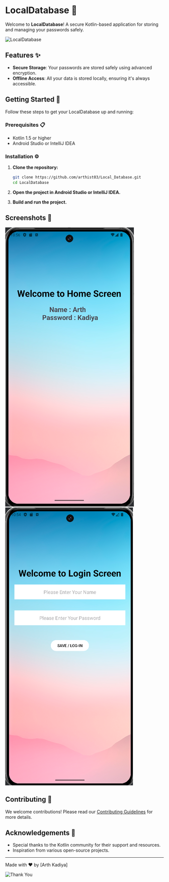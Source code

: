 # LocalDatabase 🔐

Welcome to **LocalDatabase**! A secure Kotlin-based application for storing and managing your passwords safely. 

![LocalDatabase](https://i.giphy.com/media/v1.Y2lkPTc5MGI3NjExbnRheTBleTR6a3B0Ymlpcm92c3k1czQ2b2Iwb2d5ODMzdXY5N28xOSZlcD12MV9pbnRlcm5hbF9naWZfYnlfaWQmY3Q9Zw/pOEbLRT4SwD35IELiQ/giphy.gif)

## Features ✨

- **Secure Storage**: Your passwords are stored safely using advanced encryption.
- **Offline Access**: All your data is stored locally, ensuring it's always accessible.

## Getting Started 🚀

Follow these steps to get your LocalDatabase up and running:

### Prerequisites 📋

- Kotlin 1.5 or higher
- Android Studio or IntelliJ IDEA

### Installation ⚙️

1. **Clone the repository:**
    ```bash
    git clone https://github.com/arthist03/Local_Database.git
    cd LocalDatabase
    ```

2. **Open the project in Android Studio or IntelliJ IDEA.**

3. **Build and run the project.**

## Screenshots 📸

![Screenshot1](ScreenShot/Home_Screen.png)
![Screenshot2](ScreenShot/Login_Screen.png)

## Contributing 🤝

We welcome contributions! Please read our [Contributing Guidelines](CONTRIBUTING.md) for more details.

## Acknowledgements 🙏

- Special thanks to the Kotlin community for their support and resources.
- Inspiration from various open-source projects.

---

Made with ❤️ by [Arth Kadiya]

![Thank You](https://i.giphy.com/media/v1.Y2lkPTc5MGI3NjExeXU2ZjI3dXNoYjluZ3RocW0zeGxwbms5NHg1cDB5aDJxOG54Ym9pYiZlcD12MV9pbnRlcm5hbF9naWZfYnlfaWQmY3Q9Zw/4J5wyaYicfmALR6LNe/giphy.gif)
